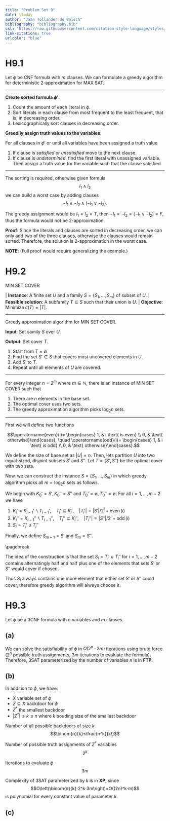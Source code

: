 ```yaml
---
title: "Problem Set 9"
date: \today
author: "Jaan Tollander de Balsch"
bibliography: "bibliography.bib"
csl: "https://raw.githubusercontent.com/citation-style-language/styles/master/harvard-anglia-ruskin-university.csl"
link-citations: true
urlcolor: "blue"
---
```

# H9.1
Let $ϕ$ be CNF formula with $m$ clauses. We can formulate a greedy algorithm for deterministic $2$-approximation for MAX SAT..

---

**Create sorted formula $ϕ'.$**

1) Count the amount of each literal in $ϕ.$
2) Sort literals in each clause from most frequent to the least frequent, that is, in decreasing order.
3) Lexicographically sort clauses in decreasing order.

**Greedily assign truth values to the variables**:

For all clauses in $ϕ'$ or until all variables have been assigned a truth value

1) If clause is *satisfied* or *unsatisfied* move to the next clause.
2) If clause is *undetermined*, find the first literal with unassigned variable. Then assign a truth value for the variable such that the clause satisfied.

---

The sorting is required, otherwise given formula 
$$l_1 ∧ l_2$$
we can build a worst case by adding clauses 
$$¬l_1 ∧ ¬l_2 ∧ (¬l_1∨¬l_2).$$

The greedy assignment would be $l_1=l_2=T$, then $¬l_1=¬l_2=(¬l_1∨¬l_2)=F$, thus the formula would not be $2$-approximation.

**Proof**: Since the literals and clauses are sorted in decreasing order, we can only add two of the three clauses, otherwise the clauses would remain sorted. Therefore, the solution is $2$-approximation in the worst case. 

**NOTE**: (Full proof would require generalizing the example.)

# H9.2
MIN SET COVER

| **Instance**: A finite set $U$ and a family $S=\{S_1,...,S_m\}$ of subset of $U.$
| **Feasible solution**: A subfamily $T⊆S$ such that their union is $U.$
| **Objective**: Minimize $c(T)=|T|.$

---

Greedy approximation algorithm for MIN SET COVER.

**Input**: Set samily $S$ over $U.$

**Output**: Set cover $T.$

1) Start from $T=∅$
2) Find the set $S'∈S$ that covers most uncovered elements in $U.$
3) Add $S'$ to $T.$
4) Repeat until all elements of $U$ are covered.

---

For every integer $n=2^m$ where $m∈ℕ$, there is an instance of MIN SET COVER such that 

1) There are $n$ elements in the base set.
2) The optimal cover uses two sets.
3) The greedy approximation algorithm picks $\log_2 n$ sets.

---

First we will define two functions

$$\operatorname{even}(i)=
\begin{cases}
1, & i \text{ is even} \\
0, & \text{ otherwise}\end{cases},
\quad
\operatorname{odd}(i)=
\begin{cases}
1, & i \text{ is odd} \\
0, & \text{ otherwise}\end{cases}.$$


We define the size of base set as $|U|=n.$ Then, lets partition $U$ into two equal-sized, disjoint subsets $S'$ and $S''.$ Let $T=\{S',S''\}$ be the optimal cover with two sets.

Now, we can construct the instance $S=\{S_1,...,S_m\}$ in which greedy algorithm picks all $m=\log_2 n$ sets as follows.

We begin with $K_0'=S',K_0''=S''$ and $T_0'=∅,T_0''=∅.$ For all $i=1,...,m-2$ we have

1) $K_i'=K_{i-1}'∖T_{i-1}',\quad T_i'⊆K_i',\quad |T_i'|=|S'|/2^i+\operatorname{even}(i)$
2) $K_i''=K_{i-1}''∖T_{i-1}'',\quad T_i''⊆K_i'',\quad |T_i''|=|S''|/2^i+\operatorname{odd}(i)$
3) $S_i=T_i'∪T_i''$

Finally, we define $S_{m-1}=S'$ and $S_{m}=S''.$

\pagebreak

The idea of the construction is that the set $S_i=T_i'∪T_i''$ for $i=1,...,m-2$ contains alternatingly half and half plus one of the elements that sets $S'$ or $S''$ would cover if chosen. 

Thus $S_i$ always contains one more element that either set $S'$ or $S''$ could cover, therefore greedy algorithm will always choose it.


# H9.3
Let $ϕ$ be a 3CNF formula with $n$ variables and $m$ clauses.

## (a)
We can solve the satisfiability of $ϕ$ in $O(2^n⋅3m)$ iterations using brute force ($2^n$ possible truth assignments, $3m$ iterations to evaluate the formula). Therefore, 3SAT parameterized by the number of variables $n$ is in **FTP**.

## (b)
In addition to $ϕ$, we have:

- $X$ variable set of $ϕ$
- $Z⊆X$ backdoor for $ϕ$
- $Z^*$ the smallest backdoor
- $|Z^*|≤k≤n$ where $k$ bouding size of the smallest backdoor

Number of all possible backdoors of size $k$
$$\binom{n}{k}≤\frac{n^k}{k!}$$

Number of possible truth assignments of $Z^*$ variables
$$2^k$$

Iterations to evaluate $ϕ$ 
$$3m$$

Complexity of 3SAT parameterized by $k$ is in **XP**, since
$$O\left(\binom{n}{k}⋅2^k⋅3m\right)=O((2n)^k⋅m)$$
is polynomial for every constant value of parameter $k.$


## (c)


<!-- # References -->